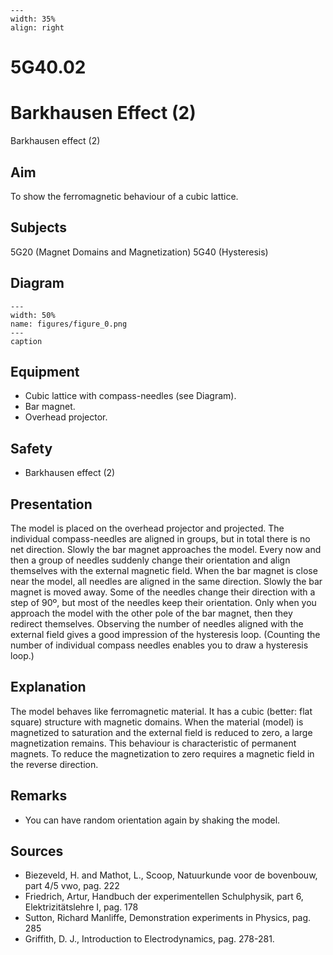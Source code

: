
```{figure} /figures/busy.png
---
width: 35%
align: right
```
# 5G40.02 
  # Barkhausen Effect (2) 
 Barkhausen effect (2)   
  
## Aim   
 To show the ferromagnetic behaviour of a cubic lattice.   
  
## Subjects   
 5G20 (Magnet Domains and Magnetization) 5G40 (Hysteresis)   
  
## Diagram   
   
```{figure} figures/figure_0.png  
---  
width: 50%  
name: figures/figure_0.png  
---  
caption  
``` 
     
  
## Equipment   
 
 *  Cubic lattice with compass-needles (see Diagram). 
 *  Bar magnet. 
 *  Overhead projector.   
  
## Safety   
 
 *   Barkhausen effect (2)
     
  
## Presentation   
 The model is placed on the overhead projector and projected. The individual compass-needles are aligned in groups, but in total there is no net direction. Slowly the bar magnet approaches the model. Every now and then a group of needles suddenly change their orientation and align themselves with the external magnetic field. When the bar magnet is close near the model, all needles are aligned in the same direction. Slowly the bar magnet is moved away. Some of the needles change their direction with a step of 90º, but most of the needles keep their orientation. Only when you approach the model with the other pole of the bar magnet, then they redirect themselves. Observing the number of needles aligned with the external field gives a good impression of the hysteresis loop. (Counting the number of individual compass needles enables you to draw a hysteresis loop.)    
  
## Explanation   
 The model behaves like ferromagnetic material. It has a cubic (better: flat square) structure with magnetic domains. When the material (model) is magnetized to saturation and the external field is reduced to zero, a large magnetization remains. This behaviour is characteristic of permanent magnets. To reduce the magnetization to zero requires a magnetic field in the reverse direction.    
  
## Remarks   
 
 *  You can have random orientation again by shaking the model.
   
  
## Sources   
 
 *  Biezeveld, H. and Mathot, L., Scoop, Natuurkunde voor de bovenbouw, part 4/5 vwo, pag. 222 
 *  Friedrich, Artur, Handbuch der experimentellen Schulphysik, part 6, Elektrizitätslehre I, pag. 178 
 *  Sutton, Richard Manliffe, Demonstration experiments in Physics, pag. 285 
 *  Griffith, D. J., Introduction to Electrodynamics, pag. 278-281.
  